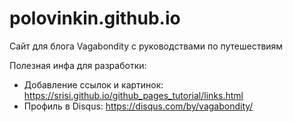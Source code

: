 # polovinkin.github.io
Сайт для блога Vagabondity с руководствами по путешествиям

Полезная инфа для разработки:
- Добавление ссылок и картинок: https://srisi.github.io/github_pages_tutorial/links.html
- Профиль в Disqus: https://disqus.com/by/vagabondity/
